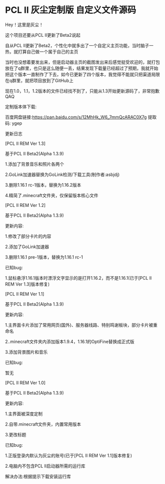 ﻿# PCL II 灰尘定制版 自定义文件源码
Hey！这里是灰尘！

这个项目还要从PCL II更新了Beta2说起

自从PCL II更新了Beta2，个性化中就多出了一个自定义主页功能，当时脑子一热，就打算自己做一个属于自己的主页

当时也没想着要发出来，但是启动器主页的截图发出来后感觉挺受欢迎的，就打包放在了q群里，也只是这么随便一丢，结果发现下载量已经超过了预期，我就开始把这个版本一直制作了下去，如今已更新了四个版本，我觉得不能就只把渠道局限在q群里，就把项目放到了GitHub上

现在1.0，1.1，1.2版本的文件已经找不到了，只能从1.3开始更新源码了，非常抱歉QAQ

定制版本体下载:

百度网盘链接:https://pan.baidu.com/s/12MhHk_W6_7mmQcARAC0X7g
提取码: ygep

更新日志

[PCL II REM Ver 1.3]

基于PCL II Beta2(Alpha 1.3.9)

1.添加了背景音乐和照片各两个

2.GoLink加速器替换为GoLink检测/下载工具(制作者:asbjdj)

3.删除1.16.1 rc-1版本，替换为1.16.2版本

4.精简了.minecraft文件夹，仅保留版本核心文件



[PCL II REM Ver 1.2]

基于PCL II Beta2(Alpha 1.3.9)

更新内容:

1.修改了部分卡片的内容

2.添加了GoLink加速器

3.删除1.16.1 pre-1版本，替换为1.16.1 rc-1

已知bug:

1.鼠标悬浮1.16.1版本时漂浮文字显示的是打开1.16.2，而不是1.16.1(已于[PCL II REM Ver 1.3]版本修复)



[PCL II REM Ver 1.1]

基于PCL II Beta2(Alpha 1.3.9)

更新内容:

1.主界面卡片添加了常用网页(国外)、服务器线路、特别鸣谢板块，部分卡片被重命名

2..minecraft文件夹内添加版本1.9.4，1.16.1的OptiFine替换成正式版

3.添加背景图片和音乐

已知bug:

暂无



[PCL II REM Ver 1.0]

基于PCL II Beta2(Alpha 1.3.9)

更新内容:

1.主界面被深度定制

2.自带.minecraft文件夹，内置常用版本

3.更改标题

已知bug:

1.正版登录内默认为灰尘的账号(已于[PCL II REM Ver 1.1]版本修复)

2.电脑内不包含PCL II启动器所需的运行库

解决办法:根据提示下载安装运行库
